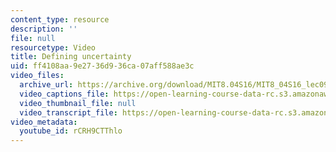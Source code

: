 ```yaml
---
content_type: resource
description: ''
file: null
resourcetype: Video
title: Defining uncertainty
uid: ff4108aa-9e27-36d9-36ca-07aff588ae3c
video_files:
  archive_url: https://archive.org/download/MIT8.04S16/MIT8_04S16_lec09_s5_300k.mp4
  video_captions_file: https://open-learning-course-data-rc.s3.amazonaws.com/8-04-quantum-physics-i-spring-2016/de8b902c7cf55520b6d530fc20abb525_rCRH9CTThlo.vtt
  video_thumbnail_file: null
  video_transcript_file: https://open-learning-course-data-rc.s3.amazonaws.com/8-04-quantum-physics-i-spring-2016/c521c8c5ba83504d606c8362b0041fee_rCRH9CTThlo.pdf
video_metadata:
  youtube_id: rCRH9CTThlo
---
```

